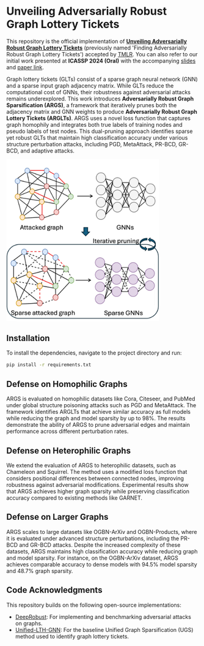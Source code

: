 # Unveiling Adversarially Robust Graph Lottery Tickets

This repository is the official implementation of [**Unveiling Adversarially Robust Graph Lottery Tickets**](https://openreview.net/forum?id=PX06pUVs1P) (previously named 'Finding Adversarially Robust Graph Lottery Tickets') accepted by [TMLR](https://jmlr.org/tmlr/). You can also refer to our initial work presented at **ICASSP 2024 (Oral)** with the accompanying [slides](https://docs.google.com/presentation/d/1R9OJI6adcOibUc2wHNnM_NWS4p5Q2rUr/edit#slide=id.p1) and [paper link](https://ieeexplore.ieee.org/document/10448491).

Graph lottery tickets (GLTs) consist of a sparse graph neural network (GNN) and a sparse input graph adjacency matrix. While GLTs reduce the computational cost of GNNs, their robustness against adversarial attacks remains underexplored. This work introduces **Adversarially Robust Graph Sparsification (ARGS)**, a framework that iteratively prunes both the adjacency matrix and GNN weights to produce **Adversarially Robust Graph Lottery Tickets (ARGLTs)**. ARGS uses a novel loss function that captures graph homophily and integrates both true labels of training nodes and pseudo labels of test nodes. This dual-pruning approach identifies sparse yet robust GLTs that maintain high classification accuracy under various structure perturbation attacks, including PGD, MetaAttack, PR-BCD, GR-BCD, and adaptive attacks.

<img src="./ARGS.jpg" alt="ARGS Framework" width="400">

<a name="installation"></a>
## Installation

To install the dependencies, navigate to the project directory and run:

```bash
pip install -r requirements.txt
```

<a name="homophily"></a>
## Defense on Homophilic Graphs

ARGS is evaluated on homophilic datasets like Cora, Citeseer, and PubMed under global structure poisoning attacks such as PGD and MetaAttack. The framework identifies ARGLTs that achieve similar accuracy as full models while reducing the graph and model sparsity by up to 98%. The results demonstrate the ability of ARGS to prune adversarial edges and maintain performance across different perturbation rates.

<a name="heterophily"></a>
## Defense on Heterophilic Graphs

We extend the evaluation of ARGS to heterophilic datasets, such as Chameleon and Squirrel. The method uses a modified loss function that considers positional differences between connected nodes, improving robustness against adversarial modifications. Experimental results show that ARGS achieves higher graph sparsity while preserving classification accuracy compared to existing methods like GARNET.

<a name="large-graph"></a>
## Defense on Larger Graphs

ARGS scales to large datasets like OGBN-ArXiv and OGBN-Products, where it is evaluated under advanced structure perturbations, including the PR-BCD and GR-BCD attacks. Despite the increased complexity of these datasets, ARGS maintains high classification accuracy while reducing graph and model sparsity. For instance, on the OGBN-ArXiv dataset, ARGS achieves comparable accuracy to dense models with 94.5% model sparsity and 48.7% graph sparsity.


## Code Acknowledgments

This repository builds on the following open-source implementations:

- [DeepRobust](https://github.com/DSE-MSU/DeepRobust): For implementing and benchmarking adversarial attacks on graphs.
- [Unified-LTH-GNN](https://github.com/VITA-Group/Unified-LTH-GNN): For the baseline Unified Graph Sparsification (UGS) method used to identify graph lottery tickets.


